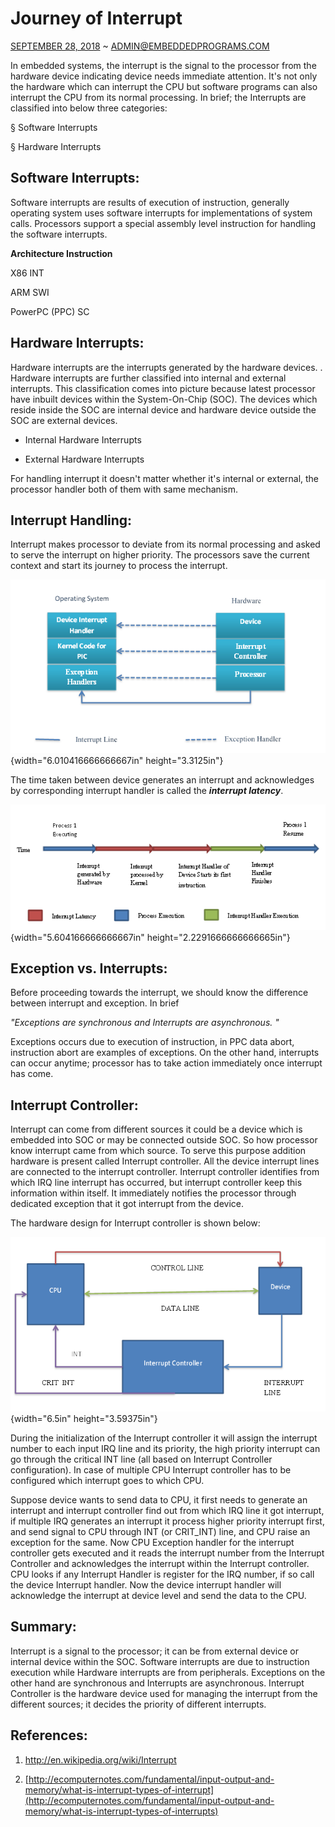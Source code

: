 Journey of Interrupt
====================

[SEPTEMBER 28,
2018](https://embeddedprograms.wordpress.com/2018/09/28/journey-of-interrupt/)
\~
[ADMIN\@EMBEDDEDPROGRAMS.COM](https://embeddedprograms.wordpress.com/author/embeddedprograms/)

In embedded systems, the interrupt is the signal to the processor from
the hardware device indicating device needs immediate attention. It's
not only the hardware which can interrupt the CPU but software programs
can also interrupt the CPU from its normal processing. In brief; the
Interrupts are classified into below three categories:

§ Software Interrupts

§ Hardware Interrupts

Software Interrupts:
--------------------

Software interrupts are results of execution of instruction, generally
operating system uses software interrupts for implementations of system
calls. Processors support a special assembly level instruction for
handling the software interrupts.

**Architecture Instruction**

X86 INT

ARM SWI

PowerPC (PPC) SC

Hardware Interrupts:
--------------------

Hardware interrupts are the interrupts generated by the hardware
devices. . Hardware interrupts are further classified into internal and
external interrupts. This classification comes into picture because
latest processor have inbuilt devices within the System-On-Chip (SOC).
The devices which reside inside the SOC are internal device and hardware
device outside the SOC are external devices.

-   Internal Hardware Interrupts

-   External Hardware Interrupts

For handling interrupt it doesn't matter whether it's internal or
external, the processor handler both of them with same mechanism.

Interrupt Handling:
-------------------

Interrupt makes processor to deviate from its normal processing and
asked to serve the interrupt on higher priority. The processors save the
current context and start its journey to process the interrupt.

![exceptions.png](../media/exceptions.png){width="6.010416666666667in"
height="3.3125in"}

The time taken between device generates an interrupt and acknowledges by
corresponding interrupt handler is called the ***interrupt latency***.

![interrupt\_latency.png](../media/interrupt_latency.png){width="5.604166666666667in"
height="2.2291666666666665in"}

Exception vs. Interrupts:
-------------------------

Before proceeding towards the interrupt, we should know the difference
between interrupt and exception. In brief

*"Exceptions are synchronous and Interrupts are asynchronous. "*

Exceptions occurs due to execution of instruction, in PPC data abort,
instruction abort are examples of exceptions. On the other hand,
interrupts can occur anytime; processor has to take action immediately
once interrupt has come.

Interrupt Controller:
---------------------

Interrupt can come from different sources it could be a device which is
embedded into SOC or may be connected outside SOC. So how processor know
interrupt came from which source. To serve this purpose addition
hardware is present called Interrupt controller. All the device
interrupt lines are connected to the interrupt controller. Interrupt
controller identifies from which IRQ line interrupt has occurred, but
interrupt controller keep this information within itself. It immediately
notifies the processor through dedicated exception that it got interrupt
from the device.

The hardware design for Interrupt controller is shown below:

![hardware\_irq\_lines.png](../media/hardware_irq_lines.png){width="6.5in"
height="3.59375in"}

During the initialization of the Interrupt controller it will assign the
interrupt number to each input IRQ line and its priority, the high
priority interrupt can go through the critical INT line (all based on
Interrupt Controller configuration). In case of multiple CPU Interrupt
controller has to be configured which interrupt goes to which CPU.

Suppose device wants to send data to CPU, it first needs to generate an
interrupt and interrupt controller find out from which IRQ line it got
interrupt, if multiple IRQ generates an interrupt it process higher
priority interrupt first, and send signal to CPU through INT (or
CRIT\_INT) line, and CPU raise an exception for the same. Now CPU
Exception handler for the interrupt controller gets executed and it
reads the interrupt number from the Interrupt Controller and
acknowledges the interrupt within the Interrupt controller. CPU looks if
any Interrupt Handler is register for the IRQ number, if so call the
device Interrupt handler. Now the device interrupt handler will
acknowledge the interrupt at device level and send the data to the CPU.

Summary:
--------

Interrupt is a signal to the processor; it can be from external device
or internal device within the SOC. Software interrupts are due to
instruction execution while Hardware interrupts are from peripherals.
Exceptions on the other hand are synchronous and Interrupts are
asynchronous. Interrupt Controller is the hardware device used for
managing the interrupt from the different sources; it decides the
priority of different interrupts.

References:
-----------

1.  <http://en.wikipedia.org/wiki/Interrupt>

2.  [http://ecomputernotes.com/fundamental/input-output-and-memory/what-is-interrupt-types-of-interrupt](http://ecomputernotes.com/fundamental/input-output-and-memory/what-is-interrupt-types-of-interrupts)
